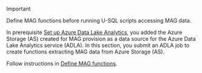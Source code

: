 > [!IMPORTANT]
> Define MAG functions before running U-SQL scripts accessing MAG data.

In prerequisite [Set up Azure Data Lake Analytics](./get-started-setup-azure-data-lake-analytics), you added the Azure Storage (AS) created for MAG provision as a data source for the Azure Data Lake Analytics service (ADLA). In this section, you submit an ADLA job to create functions extracting MAG data from Azure Storage (AS).

Follow instructions in [Define MAG functions](./define-mag-function).

